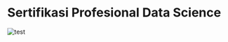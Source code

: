 # Sertifikasi Profesional Data Science
![test](https://github.com/mursyidalhadi/Sertifikasi-Profesional-DS/blob/master/IBM%20Data%20Science.jpg)
